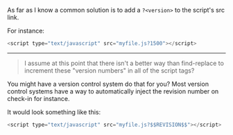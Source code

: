 As far as I know a common solution is to add a `?<version>` to the script's src link.

For instance:

```javascript
<script type="text/javascript" src="myfile.js?1500"></script>
```

---

> I assume at this point that there isn't a better way than find-replace to increment these "version numbers" in all of the script tags?

You might have a version control system do that for you? Most version control systems have a way to automatically inject the revision number on check-in for instance.

It would look something like this:

```javascript
<script type="text/javascript" src="myfile.js?$$REVISION$$"></script>
```